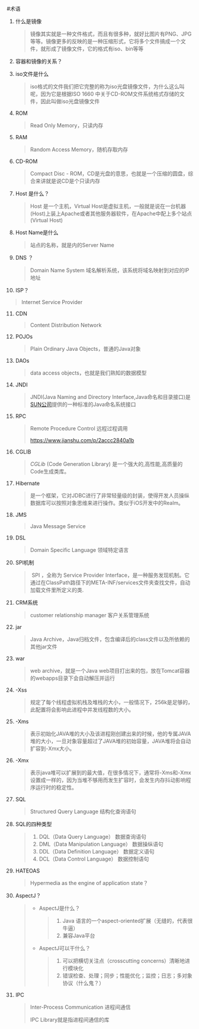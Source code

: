 #术语

1. 什么是镜像

   > 镜像其实就是一种文件格式，而且有很多种，就好比图片有PNG、JPG等等。镜像更多的反映的是一种压缩形式，它将多个文件搞成一个文件，就形成了镜像文件，它的格式有iso、bin等等

2. 容器和镜像的关系？

3. iso文件是什么

   > iso格式的文件我们把它完整的称为iso光盘镜像文件，为什么这么叫呢，因为它是根据ISO 1660 中关于CD-ROM文件系统格式存储的文件，因此叫做iso光盘镜像文件

4. ROM

   > Read Only Memory，只读内存

5. RAM

   > Random Access Memory，随机存取内存

6. CD-ROM

   > Compact Disc - ROM，CD是光盘的意思，也就是一个压缩的圆盘，综合来讲就是说CD是个只读内存

7. Host 是什么？

   > Host 是一个主机，Virtual Host是虚拟主机，一般就是说在一台机器(Host)上装上Apache或者其他服务器软件，在Apache中配上多个站点(Virtual Host)

8. Host Name是什么

   > 站点的名称，就是<Virtual Host>内的Server Name

9. DNS ？

   > Domain Name System 域名解析系统，该系统将域名映射到对应的IP地址

10. ISP？

   > Internet Service Provider

11. CDN

    > Content Distribution Network

12. POJOs

    > Plain Ordinary Java Objects，普通的Java对象

13. DAOs

    > data access objects，也就是我们熟知的数据模型

14. JNDI

    > JNDI(Java Naming and Directory Interface,Java命名和目录接口)是[SUN公司](https://baike.baidu.com/item/SUN公司)提供的一种标准的Java命名系统接口

15. RPC

    > Remote Procedure Control 远程过程调用
    >
    > https://www.jianshu.com/p/2accc2840a1b

16. CGLIB

    > *CGLib* (Code Generation Library) 是一个强大的,高性能,高质量的Code生成类库。

17. Hibernate

    > 是一个框架，它对JDBC进行了非常轻量级的封装，使得开发人员操纵数据库可以按照对象思维来进行操作。类似于iOS开发中的Realm。

18. JMS

    > Java Message Service 

19. DSL

    > Domain Specific Language 领域特定语言

20. SPI机制

    > ​	SPI ，全称为 Service Provider Interface，是一种服务发现机制。它通过在ClassPath路径下的META-INF/services文件夹查找文件，自动加载文件里所定义的类.

21. CRM系统

    > customer relationship manager 客户关系管理系统

22. jar

    > Java Archive，Java归档文件，包含编译后的class文件以及所依赖的其他jar文件

23. war

    > web archive，就是一个Java web项目打出来的包，放在Tomcat容器的webapps目录下会自动解压并运行

24. -Xss

    > 规定了每个线程虚拟机栈及堆栈的大小，一般情况下，256k是足够的，此配置将会影响此进程中并发线程数的大小。
    
25. -Xms

    > 表示初始化JAVA堆的大小及该进程刚创建出来的时候，他的专属JAVA堆的大小，一旦对象容量超过了JAVA堆的初始容量，JAVA堆将会自动扩容到-Xmx大小。

26. -Xmx

    > 表示java堆可以扩展到的最大值，在很多情况下，通常将-Xms和-Xmx设置成一样的，因为当堆不够用而发生扩容时，会发生内存抖动影响程序运行时的稳定性。

27. SQL

    > Structured Query Language 结构化查询语句

28. SQL的四种类型

    > 1. DQL（Data Query Language） 数据查询语句
    > 2. DML（Data Manipulation Language） 数据操纵语句
    > 3. DDL（Data Definition Language） 数据定义语句
    > 4. DCL（Data Control Language） 数据控制语句
    
27. HATEOAS

    > Hypermedia as the engine of application state？
    
30. AspectJ？

    > * AspectJ是什么？
    >
    >   > 1. Java 语言的一个aspect-oriented扩展（无缝的，代表很牛逼）
    >   > 2. 兼容Java平台
    >
    > * AspectJ可以干什么？
    >
    >   > 1. 可以把横切关注点（crosscutting concerns）清晰地进行模块化
    >   > 2. 错误检查、处理；同步；性能优化；监控；日志；多对象协议（什么鬼？）

31. IPC

    > Inter-Process Communication 进程间通信
    >
    > IPC Library就是指进程间通信的库
